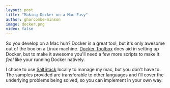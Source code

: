 ```yaml
---
layout: post
title: "Making Docker on a Mac Easy"
author: gharcombe-minson
image: docker.png
video: false
---
```


So you develop on a Mac huh? Docker is a great tool, but it's only awesome out of the box on a Linux machine. [Docker Toolbox](https://www.docker.com/products/docker-toolbox "Docker Toolbox") does aid in setting up Docker, but to make it awesome you'll need a few more scripts to make it <i>feel</i> like your running Docker natively.

I chose to use [SaltStack](http://saltstack.com/) locally to manage my mac, but you don't have to. The samples provided are transferable to other languages and i'll cover the underlying problems being solved, so you can implement in your own way. 
